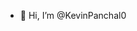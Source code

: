- 👋 Hi, I’m @KevinPanchal0

<!---
KevinPanchal0/KevinPanchal0 is a ✨ special ✨ repository because its `README.md` (this file) appears on your GitHub profile.
You can click the Preview link to take a look at your changes.
--->